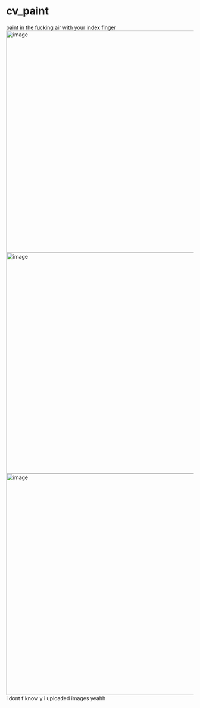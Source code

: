 # cv_paint
paint in the fucking air with your index finger 
<img width="800" height="596" alt="image" src="https://github.com/user-attachments/assets/44630ed6-46c0-4eeb-a94d-5a5bab9da9da" />
<img width="798" height="593" alt="image" src="https://github.com/user-attachments/assets/05e47e0a-a462-4e0c-8951-3a00e82b981e" />
<img width="791" height="595" alt="image" src="https://github.com/user-attachments/assets/e6622f11-712d-422f-8cb3-1bccadf6d48b" />
i dont f know y i uploaded images yeahh 

